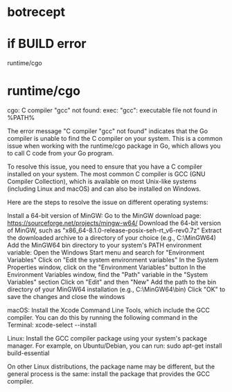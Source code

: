# botrecept

# if BUILD error
runtime/cgo
# runtime/cgo
cgo: C compiler "gcc" not found: exec: "gcc": executable file not found in %PATH%

The error message "C compiler "gcc" not found" indicates that the Go compiler is unable to find the C compiler on your system. This is a common issue when working with the runtime/cgo package in Go, which allows you to call C code from your Go program.

To resolve this issue, you need to ensure that you have a C compiler installed on your system. The most common C compiler is GCC (GNU Compiler Collection), which is available on most Unix-like systems (including Linux and macOS) and can also be installed on Windows.

Here are the steps to resolve the issue on different operating systems:

Install a 64-bit version of MinGW:
Go to the MinGW download page: https://sourceforge.net/projects/mingw-w64/
Download the 64-bit version of MinGW, such as "x86_64-8.1.0-release-posix-seh-rt_v6-rev0.7z"
Extract the downloaded archive to a directory of your choice (e.g., C:\MinGW64)
Add the MinGW64 bin directory to your system's PATH environment variable:
Open the Windows Start menu and search for "Environment Variables"
Click on "Edit the system environment variables"
In the System Properties window, click on the "Environment Variables" button
In the Environment Variables window, find the "Path" variable in the "System Variables" section
Click on "Edit" and then "New"
Add the path to the bin directory of your MinGW64 installation (e.g., C:\MinGW64\bin)
Click "OK" to save the changes and close the windows

macOS:
Install the Xcode Command Line Tools, which include the GCC compiler. You can do this by running the following command in the Terminal:
xcode-select --install

Linux:
Install the GCC compiler package using your system's package manager. For example, on Ubuntu/Debian, you can run:
sudo apt-get install build-essential

On other Linux distributions, the package name may be different, but the general process is the same: install the package that provides the GCC compiler.